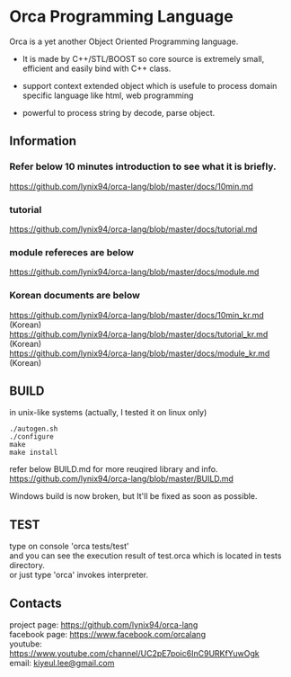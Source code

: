 
# Orca Programming Language
Orca is a yet another Object Oriented Programming language.   
* It is made by C++/STL/BOOST so core source is extremely small, efficient and easily bind with C++ class.

* support context extended object which is usefule to process domain specific language like html, web programming
* powerful to process string by decode, parse object.


## Information
### Refer below 10 minutes introduction to see what it is briefly.
  https://github.com/lynix94/orca-lang/blob/master/docs/10min.md
  
### tutorial
  https://github.com/lynix94/orca-lang/blob/master/docs/tutorial.md
  
### module refereces are below
  https://github.com/lynix94/orca-lang/blob/master/docs/module.md
  
### Korean documents are below
  https://github.com/lynix94/orca-lang/blob/master/docs/10min_kr.md (Korean)  
  https://github.com/lynix94/orca-lang/blob/master/docs/tutorial_kr.md (Korean)  
  https://github.com/lynix94/orca-lang/blob/master/docs/module_kr.md (Korean)  


## BUILD
in unix-like systems (actually, I tested it on linux only)

```
./autogen.sh  
./configure  
make  
make install  
```
refer below BUILD.md for more reuqired library and info.  
https://github.com/lynix94/orca-lang/blob/master/BUILD.md  

Windows build is now broken, but It'll be fixed as soon as possible.  


## TEST
type on console 'orca tests/test'  
and you can see the execution result of test.orca which is located in tests directory.  
or just type 'orca' invokes interpreter.  


## Contacts
project page:	https://github.com/lynix94/orca-lang  
facebook page:	https://www.facebook.com/orcalang  
youtube:    https://www.youtube.com/channel/UC2pE7poic6InC9URKfYuwOgk    
email:			kiyeul.lee@gmail.com  



